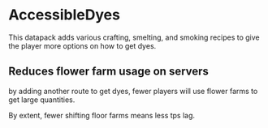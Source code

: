 # AccessibleDyes
This datapack adds various crafting, smelting, and smoking recipes to give the player more options on how to get dyes.

## Reduces flower farm usage on servers
by adding another route to get dyes, fewer players will use flower farms to get large quantities. 

By extent, fewer shifting floor farms means less tps lag.
